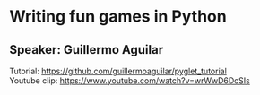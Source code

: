 # Writing fun games in Python

## Speaker: Guillermo Aguilar

Tutorial: https://github.com/guillermoaguilar/pyglet_tutorial  
Youtube clip: https://www.youtube.com/watch?v=wrWwD6DcSIs
